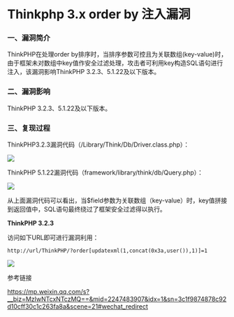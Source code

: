 # Thinkphp 3.x order by 注入漏洞

### 一、漏洞简介

ThinkPHP在处理order by排序时，当排序参数可控且为关联数组(key-value)时，由于框架未对数组中key值作安全过滤处理，攻击者可利用key构造SQL语句进行注入，该漏洞影响ThinkPHP 3.2.3、5.1.22及以下版本。

### 二、漏洞影响

ThinkPHP 3.2.3、5.1.22及以下版本。

### 三、复现过程

ThinkPHP3.2.3漏洞代码（/Library/Think/Db/Driver.class.php）：

![](images/15893442647022.png)


ThinkPHP 5.1.22漏洞代码（framework/library/think/db/Query.php）：

![](images/15893442710062.png)


从上面漏洞代码可以看出，当$field参数为关联数组（key-value）时，key值拼接到返回值中，SQL语句最终绕过了框架安全过滤得以执行。

**ThinkPHP 3.2.3**

访问如下URL即可进行漏洞利用：


```
http://url/ThinkPHP/?order[updatexml(1,concat(0x3a,user()),1)]=1
```

![](images/15893442932648.png)


参考链接

https://mp.weixin.qq.com/s?__biz=MzIwNTcxNTczMQ==&mid=2247483907&idx=1&sn=3c1f9874878c92d10cff30c1c263fa8a&scene=21#wechat_redirect